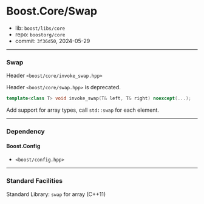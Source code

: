 # Boost.Core/Swap

* lib: `boost/libs/core`
* repo: `boostorg/core`
* commit: `3f36d50`, 2024-05-29

------
### Swap

Header `<boost/core/invoke_swap.hpp>`

Header `<boost/core/swap.hpp>` is deprecated.

```c++
template<class T> void invoke_swap(T& left, T& right) noexcept(...);
```

Add support for array types, call `std::swap` for each element.

------
### Dependency

#### Boost.Config

* `<boost/config.hpp>`

------
### Standard Facilities

Standard Library: `swap` for array (C++11)
